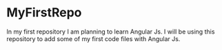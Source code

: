 # MyFirstRepo
In my first repository I am planning to learn Angular Js. I will be using this repository to add some of my first code files with Angular Js.  
